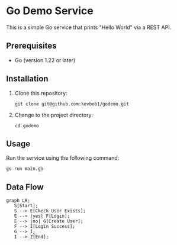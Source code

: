 # Go Demo Service

This is a simple Go service that prints "Hello World" via a REST API.

## Prerequisites

- Go (version 1.22 or later)

## Installation

1. Clone this repository:
   ```
   git clone git@github.com:kevbob1/godemo.git
   ```
2. Change to the project directory:
   ```
   cd godemo
   ```

## Usage

Run the service using the following command:

```
go run main.go
```

## Data Flow
```mermaid
graph LR;
   S[Start];
   S --> E[Check User Exists];
   E --> |yes| F[Login];
   E --> |no| G[Create User];
   F --> I[Login Success];
   G --> I;
   I --> Z[End];
```
